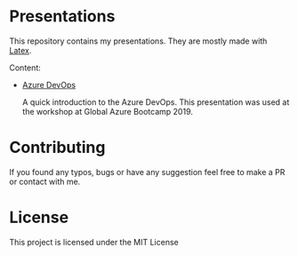 # Presentations

This repository contains my presentations. They are mostly made with [Latex](https://en.wikipedia.org/wiki/LaTeX).  

Content:
- [Azure DevOps](https://github.com/rafalpienkowski/presentations/blob/master/azure-devops/azure_dev_ops.pdf)
    
    A quick introduction to the Azure DevOps. This presentation was used at the workshop at Global Azure Bootcamp 2019.

# Contributing

If you found any typos, bugs or have any suggestion feel free to make a PR or contact with me.

# License
This project is licensed under the MIT License 
